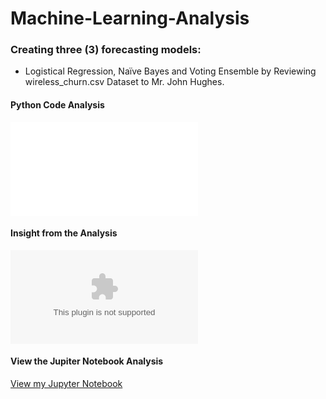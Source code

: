 # Machine-Learning-Analysis

### Creating three (3) forecasting models: 
- Logistical Regression, Naïve Bayes and Voting Ensemble by Reviewing  wireless_churn.csv  Dataset to Mr. John Hughes.

#### Python Code Analysis
![Final Project](Final_Project_on_Modelling.html)

#### Insight from the Analysis
![Final Project](Final_Project_2204_PPT.pptx)

#### View the Jupiter Notebook Analysis
[View my Jupyter Notebook](https://github.com/username/repository-name/blob/main/Final%20Project%20Data%202204.ipynb)
